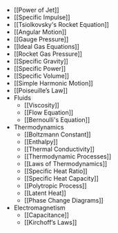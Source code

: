 - [[Power of Jet]]
- [[Specific Impulse]]
- [[Tsiolkovsky's Rocket Equation]]
- [[Angular Motion]]
- [[Gauge Pressure]]
- [[Ideal Gas Equations]]
- [[Rocket Gas Pressure]]
- [[Specific Gravity]]
- [[Specific Power]]
- [[Specific Volume]]
- [[Simple Harmonic Motion]]
- [[Poiseuille’s Law]]
- Fluids
	- [[Viscosity]]
	- [[Flow Equation]]
	- [[Bernoulli's Equation]]
- Thermodynamics
	- [[Boltzmann Constant]]
	- [[Enthalpy]]
	- [[Thermal Conductivity]]
	- [[Thermodynamic Processes]]
	- [[Laws of Thermodynamics]]
	- [[Specific Heat Ratio]]
	- [[Specific Heat Capacity]]
	- [[Polytropic Process]]
	- [[Latent Heat]]
	- [[Phase Change Diagrams]]
- Electromagnetism
	- [[Capacitance]]
	- [[Kirchoff’s Laws]]
